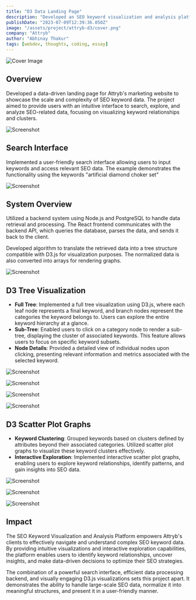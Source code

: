```yaml
---
title: "D3 Data Landing Page"
description: "Developed an SEO keyword visualization and analysis platform using React.js, D3.js, Node.js, and PostgreSQL, enabling users to explore and gain insights from complex keyword data through interactive visualizations."
publishDate: "2023-07-09T12:39:36.050Z"
image: "/assets/project/attryb-d3/cover.png"
company: "Attryb"
author: "Abhinay Thakur"
tags: [webdev, thoughts, coding, essay]
---
```


![Cover Image](/assets/project/attryb-d3/cover.png)

## Overview

Developed a data-driven landing page for Attryb's marketing website to showcase the scale and complexity of SEO keyword data. The project aimed to provide users with an intuitive interface to search, explore, and analyze SEO-related data, focusing on visualizing keyword relationships and clusters.

<p><img src="/assets/project/attryb-d3/ss8.avif" alt="Screenshot" class="project-screenshot"></p>

## Search Interface

Implemented a user-friendly search interface allowing users to input keywords and access relevant SEO data. The example demonstrates the functionality using the keywords "artificial diamond choker set"

<p><img src="/assets/project/attryb-d3/ss2.avif" alt="Screenshot" class="project-screenshot"></p>

## System Overview

Utilized a backend system using Node.js and PostgreSQL to handle data retrieval and processing. The React frontend communicates with the backend API, which queries the database, parses the data, and sends it back to the client.

Developed algorithm to translate the retrieved data into a tree structure compatible with D3.js for visualization purposes. The normalized data is also converted into arrays for rendering graphs.

<p><img src="/assets/project/attryb-d3/ss11.png" alt="Screenshot" class="project-screenshot"></p>

## D3 Tree Visualization

- <strong>Full Tree</strong>: Implemented a full tree visualization using D3.js, where each leaf node represents a final keyword, and branch nodes represent the categories the keyword belongs to. Users can explore the entire keyword hierarchy at a glance.
- <strong>Sub-Tree</strong>: Enabled users to click on a category node to render a sub-tree, displaying the cluster of associated keywords. This feature allows users to focus on specific keyword subsets.
- <strong>Node Details</strong>: Provided a detailed view of individual nodes upon clicking, presenting relevant information and metrics associated with the selected keyword.

<p><img src="/assets/project/attryb-d3/ss1.avif" alt="Screenshot" class="project-screenshot"></p>

<p><img src="/assets/project/attryb-d3/ss6.avif" alt="Screenshot" class="project-screenshot"></p>

<p><img src="/assets/project/attryb-d3/ss7.avif" alt="Screenshot" class="project-screenshot"></p>

<p><img src="/assets/project/attryb-d3/ss9.avif" alt="Screenshot" class="project-screenshot"></p>

## D3 Scatter Plot Graphs

- <strong>Keyword Clustering</strong>: Grouped keywords based on clusters defined by attributes beyond their associated categories. Utilized scatter plot graphs to visualize these keyword clusters effectively.
- <strong>Interactive Exploration</strong>: Implemented interactive scatter plot graphs, enabling users to explore keyword relationships, identify patterns, and gain insights into SEO data.

<p><img src="/assets/project/attryb-d3/ss3.avif" alt="Screenshot" class="project-screenshot"></p>

<p><img src="/assets/project/attryb-d3/ss5.avif" alt="Screenshot" class="project-screenshot"></p>

<p><img src="/assets/project/attryb-d3/ss4.avif" alt="Screenshot" class="project-screenshot"></p>

## Impact

The SEO Keyword Visualization and Analysis Platform empowers Attryb's clients to effectively navigate and understand complex SEO keyword data. By providing intuitive visualizations and interactive exploration capabilities, the platform enables users to identify keyword relationships, uncover insights, and make data-driven decisions to optimize their SEO strategies.

The combination of a powerful search interface, efficient data processing backend, and visually engaging D3.js visualizations sets this project apart. It demonstrates the ability to handle large-scale SEO data, normalize it into meaningful structures, and present it in a user-friendly manner.
